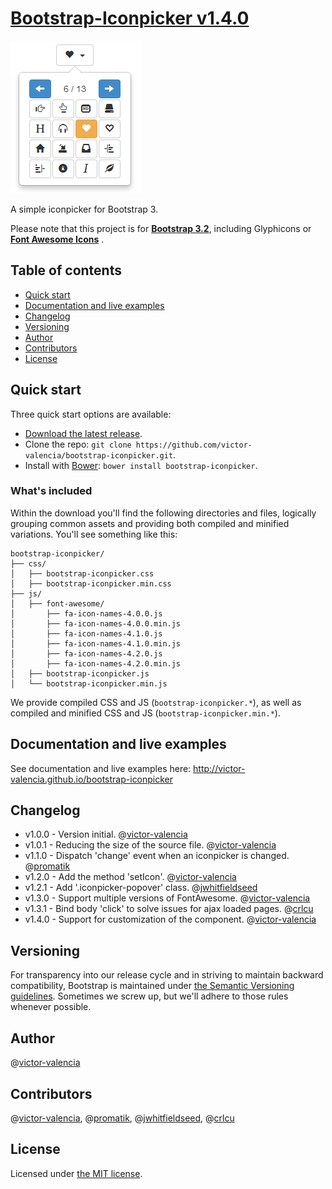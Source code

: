 # [Bootstrap-Iconpicker v1.4.0](http://victor-valencia.github.io/bootstrap-iconpicker)
![Iconpicker](bootstrap-iconpicker.png)

A simple iconpicker for Bootstrap 3.

Please note that this project is for <a href="http://getbootstrap.com/"><strong>Bootstrap 3.2</strong></a>, including Glyphicons or <a href="http://fontawesome.io/"><strong>Font Awesome Icons</strong></a> .

## Table of contents
- [Quick start](#quick-start)
- [Documentation and live examples](#documentation-and-live-examples)
- [Changelog](#changelog)
- [Versioning](#versioning)
- [Author](#author)
- [Contributors](#contributors)
- [License](#license)

## Quick start

Three quick start options are available:

- [Download the latest release](https://github.com/victor-valencia/bootstrap-iconpicker/archive/master.zip).
- Clone the repo: `git clone https://github.com/victor-valencia/bootstrap-iconpicker.git`.
- Install with [Bower](http://bower.io): `bower install bootstrap-iconpicker`.

### What's included
Within the download you'll find the following directories and files, logically grouping common assets and providing both compiled and minified variations. You'll see something like this:

```
bootstrap-iconpicker/
├── css/
│   ├── bootstrap-iconpicker.css
│   ├── bootstrap-iconpicker.min.css
├── js/
│   ├── font-awesome/
│       ├── fa-icon-names-4.0.0.js
│       ├── fa-icon-names-4.0.0.min.js
│       ├── fa-icon-names-4.1.0.js
│       ├── fa-icon-names-4.1.0.min.js
│       ├── fa-icon-names-4.2.0.js
│       ├── fa-icon-names-4.2.0.min.js
│   ├── bootstrap-iconpicker.js
│   └── bootstrap-iconpicker.min.js
```

We provide compiled CSS and JS (`bootstrap-iconpicker.*`), as well as compiled and minified CSS and JS (`bootstrap-iconpicker.min.*`).

## Documentation and live examples
See documentation and live examples here: <a href="http://victor-valencia.github.io/bootstrap-iconpicker">http://victor-valencia.github.io/bootstrap-iconpicker</a>

## Changelog
- v1.0.0 - Version initial. @[victor-valencia](https://github.com/victor-valencia)
- v1.0.1 - Reducing the size of the source file. @[victor-valencia](https://github.com/victor-valencia)
- v1.1.0 - Dispatch 'change' event when an iconpicker is changed. @[promatik](https://github.com/promatik)
- v1.2.0 - Add the method 'setIcon'. @[victor-valencia](https://github.com/victor-valencia)
- v1.2.1 - Add '.iconpicker-popover' class. @[jwhitfieldseed](https://github.com/jwhitfieldseed)
- v1.3.0 - Support multiple versions of FontAwesome. @[victor-valencia](https://github.com/victor-valencia)
- v1.3.1 - Bind body 'click' to solve issues for ajax loaded pages. @[crlcu](https://github.com/crlcu)
- v1.4.0 - Support for customization of the component. @[victor-valencia](https://github.com/victor-valencia)

## Versioning
For transparency into our release cycle and in striving to maintain backward compatibility, Bootstrap is maintained under [the Semantic Versioning guidelines](http://semver.org/). Sometimes we screw up, but we'll adhere to those rules whenever possible.

## Author
@[victor-valencia](https://github.com/victor-valencia)

## Contributors
@[victor-valencia](https://github.com/victor-valencia), @[promatik](https://github.com/promatik), @[jwhitfieldseed](https://github.com/jwhitfieldseed), @[crlcu](https://github.com/crlcu)

## License
Licensed under [the MIT license](LICENSE).